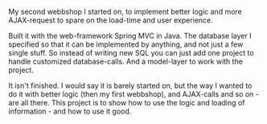 My second webbshop I started on, to implement better logic and more AJAX-request to spare on the load-time and user experience.

Built it with the web-framework Spring MVC in Java.
The database layer I specified so that it can be implemented by anything, and not just a few single stuff. So instead of writing new SQL you can just add one project to handle customized database-calls.
And a model-layer to work with the project.

It isn't finished. I would say it is barely started on, but the way I wanted to do it with better logic (then my first webbshop), and AJAX-calls and so on - are all there.
This project is to show how to use the logic and loading of information - and how to use it good.
